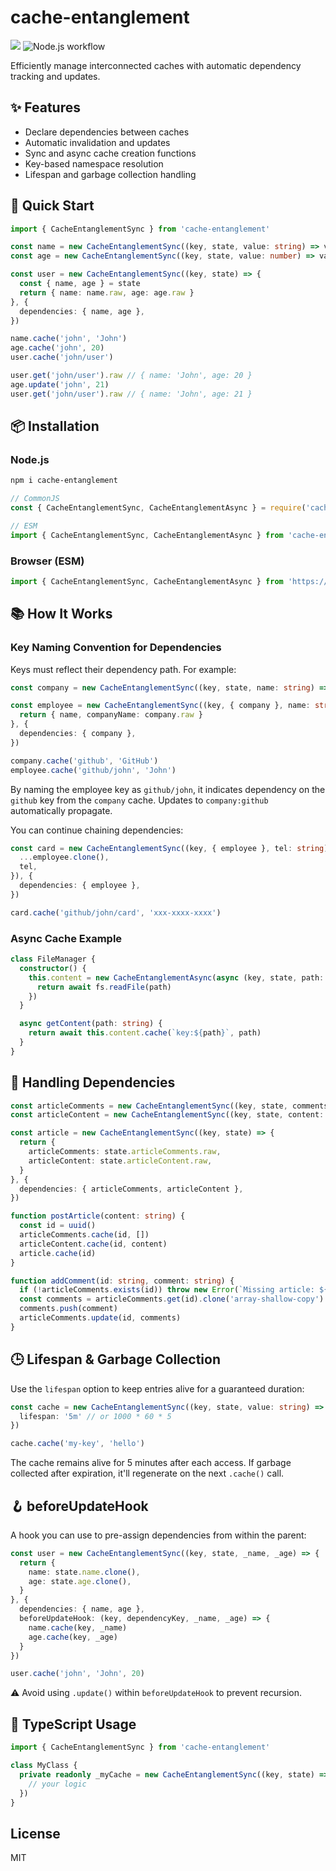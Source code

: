 # cache-entanglement

[![](https://data.jsdelivr.com/v1/package/npm/cache-entanglement/badge)](https://www.jsdelivr.com/package/npm/cache-entanglement)
![Node.js workflow](https://github.com/izure1/cache-entanglement/actions/workflows/node.js.yml/badge.svg)

Efficiently manage interconnected caches with automatic dependency tracking and updates.

## ✨ Features

* Declare dependencies between caches
* Automatic invalidation and updates
* Sync and async cache creation functions
* Key-based namespace resolution
* Lifespan and garbage collection handling

## 🚀 Quick Start

```typescript
import { CacheEntanglementSync } from 'cache-entanglement'

const name = new CacheEntanglementSync((key, state, value: string) => value)
const age = new CacheEntanglementSync((key, state, value: number) => value)

const user = new CacheEntanglementSync((key, state) => {
  const { name, age } = state
  return { name: name.raw, age: age.raw }
}, {
  dependencies: { name, age },
})

name.cache('john', 'John')
age.cache('john', 20)
user.cache('john/user')

user.get('john/user').raw // { name: 'John', age: 20 }
age.update('john', 21)
user.get('john/user').raw // { name: 'John', age: 21 }
```

## 📦 Installation

### Node.js

```bash
npm i cache-entanglement
```

```typescript
// CommonJS
const { CacheEntanglementSync, CacheEntanglementAsync } = require('cache-entanglement')

// ESM
import { CacheEntanglementSync, CacheEntanglementAsync } from 'cache-entanglement'
```

### Browser (ESM)

```typescript
import { CacheEntanglementSync, CacheEntanglementAsync } from 'https://cdn.jsdelivr.net/npm/cache-entanglement@1.x.x/+esm'
```

## 📚 How It Works

### Key Naming Convention for Dependencies

Keys must reflect their dependency path. For example:

```typescript
const company = new CacheEntanglementSync((key, state, name: string) => name)

const employee = new CacheEntanglementSync((key, { company }, name: string) => {
  return { name, companyName: company.raw }
}, {
  dependencies: { company },
})

company.cache('github', 'GitHub')
employee.cache('github/john', 'John')
```

By naming the employee key as `github/john`, it indicates dependency on the `github` key from the `company` cache. Updates to `company:github` automatically propagate.

You can continue chaining dependencies:

```typescript
const card = new CacheEntanglementSync((key, { employee }, tel: string) => ({
  ...employee.clone(),
  tel,
}), {
  dependencies: { employee },
})

card.cache('github/john/card', 'xxx-xxxx-xxxx')
```

### Async Cache Example

```typescript
class FileManager {
  constructor() {
    this.content = new CacheEntanglementAsync(async (key, state, path: string) => {
      return await fs.readFile(path)
    })
  }

  async getContent(path: string) {
    return await this.content.cache(`key:${path}`, path)
  }
}
```

## 🔁 Handling Dependencies

```typescript
const articleComments = new CacheEntanglementSync((key, state, comments: string[]) => comments)
const articleContent = new CacheEntanglementSync((key, state, content: string) => content)

const article = new CacheEntanglementSync((key, state) => {
  return {
    articleComments: state.articleComments.raw,
    articleContent: state.articleContent.raw,
  }
}, {
  dependencies: { articleComments, articleContent },
})

function postArticle(content: string) {
  const id = uuid()
  articleComments.cache(id, [])
  articleContent.cache(id, content)
  article.cache(id)
}

function addComment(id: string, comment: string) {
  if (!articleComments.exists(id)) throw new Error(`Missing article: ${id}`)
  const comments = articleComments.get(id).clone('array-shallow-copy')
  comments.push(comment)
  articleComments.update(id, comments)
}
```

## 🕒 Lifespan & Garbage Collection

Use the `lifespan` option to keep entries alive for a guaranteed duration:

```typescript
const cache = new CacheEntanglementSync((key, state, value: string) => value, {
  lifespan: '5m' // or 1000 * 60 * 5
})

cache.cache('my-key', 'hello')
```

The cache remains alive for 5 minutes after each access. If garbage collected after expiration, it'll regenerate on the next `.cache()` call.

## 🪝 beforeUpdateHook

A hook you can use to pre-assign dependencies from within the parent:

```typescript
const user = new CacheEntanglementSync((key, state, _name, _age) => {
  return {
    name: state.name.clone(),
    age: state.age.clone(),
  }
}, {
  dependencies: { name, age },
  beforeUpdateHook: (key, dependencyKey, _name, _age) => {
    name.cache(key, _name)
    age.cache(key, _age)
  }
})

user.cache('john', 'John', 20)
```

⚠️ Avoid using `.update()` within `beforeUpdateHook` to prevent recursion.

## 🧩 TypeScript Usage

```typescript
import { CacheEntanglementSync } from 'cache-entanglement'

class MyClass {
  private readonly _myCache = new CacheEntanglementSync((key, state) => {
    // your logic
  })
}
```

## License

MIT
